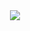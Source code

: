 <div align="center" dir="auto" <img style="max-width: 100%;" src="https://github-readme-stats.vercel.app/api/top-langs/?username=frknue&size_weight=0.5&count_weight=0.5&theme=radical" />
 <img style="max-width: 100%;" src="https://github-readme-stats.vercel.app/api/top-langs/?username=frknue&size_weight=0.5&count_weight=0.5&theme=radical" />
</div>
<!--
**frknue/frknue** is a ✨ _special_ ✨ repository because its `README.md` (this file) appears on your GitHub profile.

Here are some ideas to get you started:

- 🔭 I’m currently working on ...
- 🌱 I’m currently learning ...
- 👯 I’m looking to collaborate on ...
- 🤔 I’m looking for help with ...
- 💬 Ask me about ...
- 📫 How to reach me: ...
- 😄 Pronouns: ...
- ⚡ Fun fact: ...
-->

